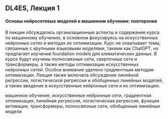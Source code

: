 ## DL4ES, Лекция 1

#### Основы нейросетевых моделей в машинном обучении: повторение



В лекции обсуждались организационные аспекты и содержание курса по машинному обучению, в основном фокусируясь на искусственных нейронных сетях и методах их оптимизации. Курс не охватывает темы, связанные с крупными языковыми моделями, такими как ChatGPT, но предлагает изучение foundation models для климатических данных. В курсе будут изучены полносвязные сети, сверточные сети и трансформеры, а также методы оптимизации искусственных нейронных сетей. Особое внимание уделено градиентным методам оптимизации. Лекция также включала обсуждение линейной регрессии, логистической регрессии и обобщенных линейных моделей, а также введение в искусственные нейронные сети и их оптимизацию.



машинное обучение, искусственные нейронные сети, градиентная оптимизация, линейная регрессия, логистическая регрессия, функции активации, трансформеры, полносвязные сети, обобщенные линейные модели